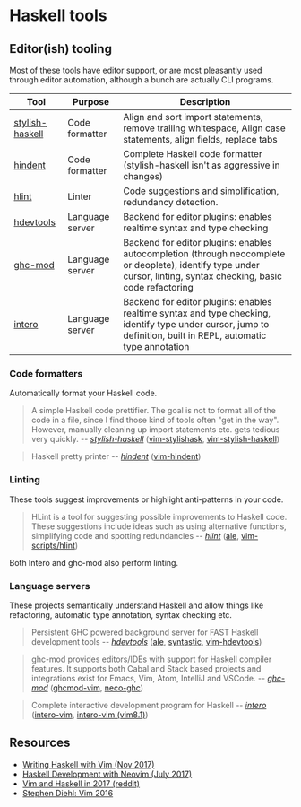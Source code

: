 # Haskell tools

## Editor(ish) tooling

Most of these tools have editor support, or are most pleasantly used through
editor automation, although a bunch are actually CLI programs.

| Tool | Purpose | Description |
|------|---------|-------------|
| [stylish-haskell](https://github.com/jaspervdj/stylish-haskell) | Code formatter | Align and sort import statements, remove trailing whitespace, Align case statements, align fields, replace tabs |
| [hindent](https://github.com/chrisdone/hindent) | Code formatter | Complete Haskell code formatter (stylish-haskell isn't as aggressive in changes) |
| [hlint](https://github.com/ndmitchell/hlint) | Linter | Code suggestions and simplification, redundancy detection. |
| [hdevtools](https://github.com/chrisdone/hindent) | Language server | Backend for editor plugins: enables realtime syntax and type checking | 
| [ghc-mod](https://github.com/DanielG/ghc-mod) | Language server | Backend for editor plugins: enables autocompletion (through neocomplete or deoplete), identify type under cursor, linting, syntax checking, basic code refactoring |
| [intero](https://github.com/chrisdone/intero) | Language server | Backend for editor plugins: enables realtime syntax and type checking, identify type under cursor, jump to definition, built in REPL, automatic type annotation | 

### Code formatters

Automatically format your Haskell code.

> A simple Haskell code prettifier. The goal is not to format all of the code in
> a file, since I find those kind of tools often "get in the way". However,
> manually cleaning up import statements etc. gets tedious very quickly.
-- [*stylish-haskell*](https://github.com/jaspervdj/stylish-haskell)
([vim-stylishask](https://github.com/alx741/vim-stylishask),
[vim-stylish-haskell](https://github.com/nbouscal/vim-stylish-haskell))

> Haskell pretty printer
-- [*hindent*](https://github.com/chrisdone/hindent)
([vim-hindent](https://github.com/octol/vim-hindent))

### Linting

These tools suggest improvements or highlight anti-patterns in your code.

> HLint is a tool for suggesting possible improvements to Haskell code. These
> suggestions include ideas such as using alternative functions, simplifying
> code and spotting redundancies
-- [*hlint*](https://github.com/ndmitchell/hlint)
([ale](https://github.com/w0rp/ale/blob/master/ale_linters/haskell/hlint.vim), [vim-scripts/hlint](https://github.com/vim-scripts/hlint))

Both Intero and ghc-mod also perform linting.

### Language servers

These projects semantically understand Haskell and allow things like
refactoring, automatic type annotation, syntax checking etc.

> Persistent GHC powered background server for FAST Haskell development tools
-- [*hdevtools*](https://github.com/hdevtools/hdevtools)
([ale](https://github.com/w0rp/ale), [syntastic](https://github.com/vim-syntastic/syntastic), [vim-hdevtools](https://github.com/bitc/vim-hdevtools))

> ghc-mod provides editors/IDEs with support for Haskell compiler features. It
> supports both Cabal and Stack based projects and integrations exist for Emacs,
> Vim, Atom, IntelliJ and VSCode.
-- [*ghc-mod*](https://github.com/DanielG/ghc-mod)
([ghcmod-vim](https://github.com/eagletmt/ghcmod-vim),
[neco-ghc](https://github.com/eagletmt/neco-ghc))


> Complete interactive development program for Haskell
-- [*intero*](https://github.com/chrisdone/intero) ([intero-vim](https://github.com/parsonsmatt/intero-neovim), [intero-vim (vim8.1)](https://github.com/Fyrbll/intero-vim)) 

## Resources

- [Writing Haskell with Vim (Nov 2017)](https://monicalent.com/blog/2017/11/19/haskell-in-vim/)
- [Haskell Development with Neovim (July 2017)](https://blog.jez.io/haskell-development-with-neovim/)
- [Vim and Haskell in 2017 (reddit)](https://www.reddit.com/r/haskell/comments/6nvgla/vim_and_haskell_in_2017/)
- [Stephen Diehl: Vim 2016](http://www.stephendiehl.com/posts/vim_2016.html)
